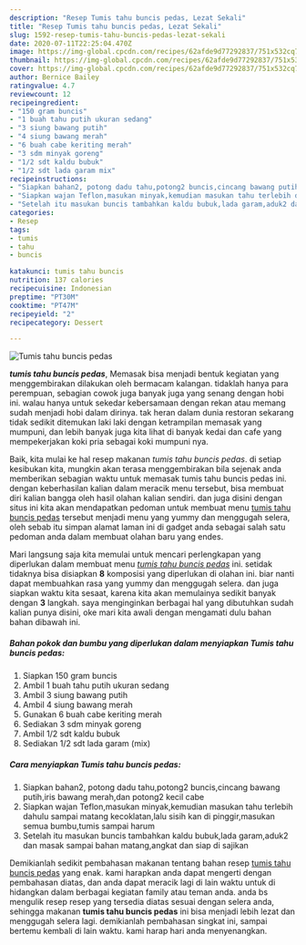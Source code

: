 ```yaml
---
description: "Resep Tumis tahu buncis pedas, Lezat Sekali"
title: "Resep Tumis tahu buncis pedas, Lezat Sekali"
slug: 1592-resep-tumis-tahu-buncis-pedas-lezat-sekali
date: 2020-07-11T22:25:04.470Z
image: https://img-global.cpcdn.com/recipes/62afde9d77292837/751x532cq70/tumis-tahu-buncis-pedas-foto-resep-utama.jpg
thumbnail: https://img-global.cpcdn.com/recipes/62afde9d77292837/751x532cq70/tumis-tahu-buncis-pedas-foto-resep-utama.jpg
cover: https://img-global.cpcdn.com/recipes/62afde9d77292837/751x532cq70/tumis-tahu-buncis-pedas-foto-resep-utama.jpg
author: Bernice Bailey
ratingvalue: 4.7
reviewcount: 12
recipeingredient:
- "150 gram buncis"
- "1 buah tahu putih ukuran sedang"
- "3 siung bawang putih"
- "4 siung bawang merah"
- "6 buah cabe keriting merah"
- "3 sdm minyak goreng"
- "1/2 sdt kaldu bubuk"
- "1/2 sdt lada garam mix"
recipeinstructions:
- "Siapkan bahan2, potong dadu tahu,potong2 buncis,cincang bawang putih,iris bawang merah,dan potong2 kecil cabe"
- "Siapkan wajan Teflon,masukan minyak,kemudian masukan tahu terlebih dahulu sampai matang kecoklatan,lalu sisih kan di pinggir,masukan semua bumbu,tumis sampai harum"
- "Setelah itu masukan buncis tambahkan kaldu bubuk,lada garam,aduk2 dan masak sampai bahan matang,angkat dan siap di sajikan"
categories:
- Resep
tags:
- tumis
- tahu
- buncis

katakunci: tumis tahu buncis 
nutrition: 137 calories
recipecuisine: Indonesian
preptime: "PT30M"
cooktime: "PT47M"
recipeyield: "2"
recipecategory: Dessert

---
```



![Tumis tahu buncis pedas](https://img-global.cpcdn.com/recipes/62afde9d77292837/751x532cq70/tumis-tahu-buncis-pedas-foto-resep-utama.jpg)

<b><i>tumis tahu buncis pedas</i></b>, Memasak bisa menjadi bentuk kegiatan yang menggembirakan dilakukan oleh bermacam kalangan. tidaklah hanya para perempuan, sebagian cowok juga banyak juga yang senang dengan hobi ini. walau hanya untuk sekedar kebersamaan dengan rekan atau memang sudah menjadi hobi dalam dirinya. tak heran dalam dunia restoran sekarang tidak sedikit ditemukan laki laki dengan ketrampilan memasak yang mumpuni, dan lebih banyak juga kita lihat di banyak kedai dan cafe yang mempekerjakan koki pria sebagai koki mumpuni nya.



Baik, kita mulai ke hal resep makanan <i>tumis tahu buncis pedas</i>. di setiap kesibukan kita, mungkin akan terasa menggembirakan bila sejenak anda memberikan sebagian waktu untuk memasak tumis tahu buncis pedas ini. dengan keberhasilan kalian dalam meracik menu tersebut, bisa membuat diri kalian bangga oleh hasil olahan kalian sendiri. dan juga disini dengan situs ini kita akan mendapatkan pedoman untuk membuat menu <u>tumis tahu buncis pedas</u> tersebut menjadi menu yang yummy dan menggugah selera, oleh sebab itu simpan alamat laman ini di gadget anda sebagai salah satu pedoman anda dalam membuat olahan baru yang endes.


Mari langsung saja kita memulai untuk mencari perlengkapan yang diperlukan dalam membuat menu <u><i>tumis tahu buncis pedas</i></u> ini. setidak tidaknya bisa disiapkan <b>8</b> komposisi yang diperlukan di olahan ini. biar nanti dapat membuahkan rasa yang yummy dan menggugah selera. dan juga siapkan waktu kita sesaat, karena kita akan memulainya sedikit banyak dengan <b>3</b> langkah. saya menginginkan berbagai hal yang dibutuhkan sudah kalian punya disini, oke mari kita awali dengan mengamati dulu bahan bahan dibawah ini.

<!--inarticleads1-->

##### Bahan pokok dan bumbu yang diperlukan dalam menyiapkan Tumis tahu buncis pedas:

1. Siapkan 150 gram buncis
1. Ambil 1 buah tahu putih ukuran sedang
1. Ambil 3 siung bawang putih
1. Ambil 4 siung bawang merah
1. Gunakan 6 buah cabe keriting merah
1. Sediakan 3 sdm minyak goreng
1. Ambil 1/2 sdt kaldu bubuk
1. Sediakan 1/2 sdt lada garam (mix)




<!--inarticleads2-->

##### Cara menyiapkan Tumis tahu buncis pedas:

1. Siapkan bahan2, potong dadu tahu,potong2 buncis,cincang bawang putih,iris bawang merah,dan potong2 kecil cabe
1. Siapkan wajan Teflon,masukan minyak,kemudian masukan tahu terlebih dahulu sampai matang kecoklatan,lalu sisih kan di pinggir,masukan semua bumbu,tumis sampai harum
1. Setelah itu masukan buncis tambahkan kaldu bubuk,lada garam,aduk2 dan masak sampai bahan matang,angkat dan siap di sajikan




Demikianlah sedikit pembahasan makanan tentang bahan resep <u>tumis tahu buncis pedas</u> yang enak. kami harapkan anda dapat mengerti dengan pembahasan diatas, dan anda dapat meracik lagi di lain waktu untuk di hidangkan dalam berbagai kegiatan family atau teman anda. anda bs mengulik resep resep yang tersedia diatas sesuai dengan selera anda, sehingga makanan <b>tumis tahu buncis pedas</b> ini bisa menjadi lebih lezat dan menggugah selera lagi. demikianlah pembahasan singkat ini, sampai bertemu kembali di lain waktu. kami harap hari anda menyenangkan.
